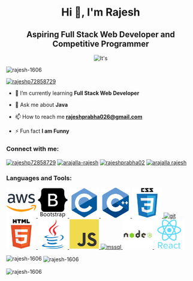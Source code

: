 <h1 align="center">Hi 👋, I'm Rajesh</h1>
<h2 align="center">Aspiring Full Stack Web Developer and Competitive Programmer</h2>
<p align="center"><img src="https://static.vecteezy.com/system/resources/previews/004/865/921/original/programmer-people-concept-use-laptop-and-programming-code-program-icon-spreading-with-modern-flat-style-free-vector.jpg" width=400 alt=It's Me/></p>
<p align="left"> <img src="https://komarev.com/ghpvc/?username=rajesh-1606&label=Profile%20views&color=0e75b6&style=flat" alt="rajesh-1606" /> </p>

<p align="left"> <a href="https://twitter.com/rajeshp72858729" target="blank"><img src="https://img.shields.io/twitter/follow/rajeshp72858729?logo=twitter&style=for-the-badge" alt="rajeshp72858729" /></a> </p>

- 🌱 I’m currently learning **Full Stack Web Developer**

- 💬 Ask me about **Java**

- 📫 How to reach me **rajeshprabha026@gmail.com**

- ⚡ Fun fact **I am Funny**

<h3 align="left">Connect with me:</h3>
<p align="left">
<a href="https://twitter.com/rajeshp72858729" target="blank"><img align="center" src="https://raw.githubusercontent.com/rahuldkjain/github-profile-readme-generator/master/src/images/icons/Social/twitter.svg" alt="rajeshp72858729" height="60" width="60" /></a>
<a href="https://linkedin.com/in/arajalla-rajesh" target="blank"><img align="center" src="https://raw.githubusercontent.com/rahuldkjain/github-profile-readme-generator/master/src/images/icons/Social/linked-in-alt.svg" alt="arajalla-rajesh" height="60" width="60" /></a>
<a href="https://www.codechef.com/users/rajeshprabha02" target="blank"><img align="center" src="https://cdn.jsdelivr.net/npm/simple-icons@3.1.0/icons/codechef.svg" alt="rajeshprabha02" height="60" width="60" /></a>
<a href="https://www.hackerrank.com/20981a0508" target="blank"><img align="center" src="https://raw.githubusercontent.com/rahuldkjain/github-profile-readme-generator/master/src/images/icons/Social/hackerrank.svg" alt="arajalla rajesh" height="60" width="60" /></a>
</p>

<h3 align="left">Languages and Tools:</h3>
<p align="left"> <a href="https://aws.amazon.com" target="_blank" rel="noreferrer"> <img src="https://raw.githubusercontent.com/devicons/devicon/master/icons/amazonwebservices/amazonwebservices-original-wordmark.svg" alt="aws" width="80" height="80"/> </a> <a href="https://getbootstrap.com" target="_blank" rel="noreferrer"> <img src="https://raw.githubusercontent.com/devicons/devicon/master/icons/bootstrap/bootstrap-plain-wordmark.svg" alt="bootstrap" width="80" height="80"/> </a> <a href="https://www.cprogramming.com/" target="_blank" rel="noreferrer"> <img src="https://raw.githubusercontent.com/devicons/devicon/master/icons/c/c-original.svg" alt="c" width="80" height="80"/> </a> <a href="https://www.w3schools.com/cpp/" target="_blank" rel="noreferrer"> <img src="https://raw.githubusercontent.com/devicons/devicon/master/icons/cplusplus/cplusplus-original.svg" alt="cplusplus" width="80" height="80"/> </a> <a href="https://www.w3schools.com/css/" target="_blank" rel="noreferrer"> <img src="https://raw.githubusercontent.com/devicons/devicon/master/icons/css3/css3-original-wordmark.svg" alt="css3" width="80" height="80"/> </a> <a href="https://git-scm.com/" target="_blank" rel="noreferrer"> <img src="https://www.vectorlogo.zone/logos/git-scm/git-scm-icon.svg" alt="git" width="80" height="80"/> </a> <a href="https://www.w3.org/html/" target="_blank" rel="noreferrer"> <img src="https://raw.githubusercontent.com/devicons/devicon/master/icons/html5/html5-original-wordmark.svg" alt="html5" width="80" height="80"/> </a> <a href="https://www.java.com" target="_blank" rel="noreferrer"> <img src="https://raw.githubusercontent.com/devicons/devicon/master/icons/java/java-original.svg" alt="java" width="80" height="80"/> </a> <a href="https://developer.mozilla.org/en-US/docs/Web/JavaScript" target="_blank" rel="noreferrer"> <img src="https://raw.githubusercontent.com/devicons/devicon/master/icons/javascript/javascript-original.svg" alt="javascript" width="80" height="80"/> </a> <a href="https://www.microsoft.com/en-us/sql-server" target="_blank" rel="noreferrer"> <img src="https://www.svgrepo.com/show/303229/microsoft-sql-server-logo.svg" alt="mssql" width="80" height="80"/> </a> <a href="https://nodejs.org" target="_blank" rel="noreferrer"> <img src="https://raw.githubusercontent.com/devicons/devicon/master/icons/nodejs/nodejs-original-wordmark.svg" alt="nodejs" width="80" height="80"/> </a> <a href="https://reactjs.org/" target="_blank" rel="noreferrer"> <img src="https://raw.githubusercontent.com/devicons/devicon/master/icons/react/react-original-wordmark.svg" alt="react" width="80" height="80"/> </a> </p>

<p><img align="left" src="https://github-readme-stats.vercel.app/api/top-langs?username=rajesh-1606&show_icons=true&locale=en&layout=compact" alt="rajesh-1606" /></p>

<p>&nbsp;<img align="center" src="https://github-readme-stats.vercel.app/api?username=rajesh-1606&show_icons=true&locale=en" alt="rajesh-1606" /></p>

<p><img align="center" src="https://github-readme-streak-stats.herokuapp.com/?user=rajesh-1606&" alt="rajesh-1606" /></p>
